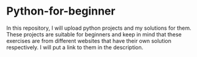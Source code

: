 # Python-for-beginner
In this repository, I will upload python projects and my solutions for them. These projects are suitable for beginners and keep in mind that these exercises are from different websites that have their own solution respectively. I will put a link to them in the description. 
